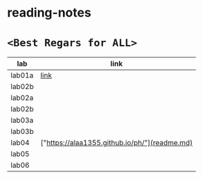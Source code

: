 # reading-notes



# `<Best Regars for ALL>`

lab   | link
----- |-----
lab01a| [link](labs/lab02a.md)
lab02b|
lab02a|
lab02b|
lab03a|
lab03b|
lab04 | ["https://alaa1355.github.io/ph/"](readme.md)
lab05 |
lab06 |

